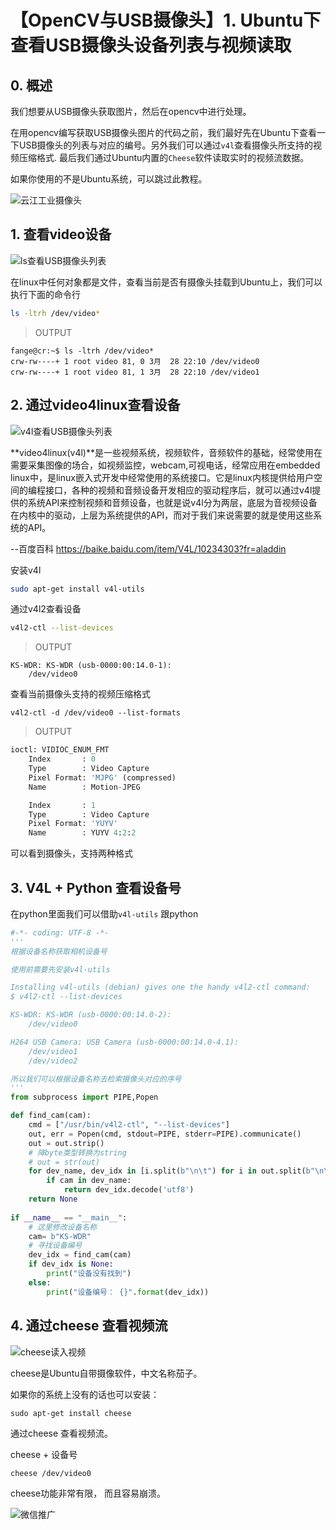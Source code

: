 # 【OpenCV与USB摄像头】1. Ubuntu下查看USB摄像头设备列表与视频读取



## 0. 概述

我们想要从USB摄像头获取图片，然后在opencv中进行处理。

在用opencv编写获取USB摄像头图片的代码之前，我们最好先在Ubuntu下查看一下USB摄像头的列表与对应的编号。另外我们可以通过`v4l`查看摄像头所支持的视频压缩格式. 最后我们通过Ubuntu内置的`Cheese`软件读取实时的视频流数据。

如果你使用的不是Ubuntu系统，可以跳过此教程。



![云江工业摄像头](./image/taobao-industry-camera.png)

## 1. 查看video设备

![ls查看USB摄像头列表](./image/ls-check-usb-device-list.gif)



在linux中任何对象都是文件，查看当前是否有摄像头挂载到Ubuntu上，我们可以执行下面的命令行

```bash
ls -ltrh /dev/video*
```

> OUTPUT
```
fange@cr:~$ ls -ltrh /dev/video*
crw-rw----+ 1 root video 81, 0 3月  28 22:10 /dev/video0
crw-rw----+ 1 root video 81, 1 3月  28 22:10 /dev/video1
```



## 2. 通过video4linux查看设备

![v4l查看USB摄像头列表](./image/use-v4l-check-camera-devices.gif)



**video4linux(v4l)**是一些视频系统，视频软件，音频软件的基础，经常使用在需要采集图像的场合，如视频监控，webcam,可视电话，经常应用在embedded linux中，是linux嵌入式开发中经常使用的系统接口。它是linux内核提供给用户空间的编程接口，各种的视频和音频设备开发相应的驱动程序后，就可以通过v4l提供的系统API来控制视频和音频设备，也就是说v4l分为两层，底层为音视频设备在内核中的驱动，上层为系统提供的API，而对于我们来说需要的就是使用这些系统的API。

--百度百科 https://baike.baidu.com/item/V4L/10234303?fr=aladdin



安装v4l
```bash
sudo apt-get install v4l-utils
```

通过v4l2查看设备
```bash
v4l2-ctl --list-devices
```


>OUTPUT
```
KS-WDR: KS-WDR (usb-0000:00:14.0-1):
	/dev/video0
```



查看当前摄像头支持的视频压缩格式

```
v4l2-ctl -d /dev/video0 --list-formats
```

> OUTPUT

```python
ioctl: VIDIOC_ENUM_FMT
	Index       : 0
	Type        : Video Capture
	Pixel Format: 'MJPG' (compressed)
	Name        : Motion-JPEG

	Index       : 1
	Type        : Video Capture
	Pixel Format: 'YUYV'
	Name        : YUYV 4:2:2

```

可以看到摄像头，支持两种格式



## 3. V4L + Python  查看设备号

在python里面我们可以借助`v4l-utils` 跟python

```python
#-*- coding: UTF-8 -*-
'''
根据设备名称获取相机设备号

使用前需要先安装v4l-utils

Installing v4l-utils (debian) gives one the handy v4l2-ctl command:
$ v4l2-ctl --list-devices

KS-WDR: KS-WDR (usb-0000:00:14.0-2):
	/dev/video0

H264 USB Camera: USB Camera (usb-0000:00:14.0-4.1):
	/dev/video1
	/dev/video2

所以我们可以根据设备名称去检索摄像头对应的序号
'''
from subprocess import PIPE,Popen

def find_cam(cam):
    cmd = ["/usr/bin/v4l2-ctl", "--list-devices"]
    out, err = Popen(cmd, stdout=PIPE, stderr=PIPE).communicate()
    out = out.strip()
    # 降byte类型转换为string
    # out = str(out)
    for dev_name, dev_idx in [i.split(b"\n\t") for i in out.split(b"\n\n")]:
        if cam in dev_name:
            return dev_idx.decode('utf8')
    return None
    
if __name__ == "__main__":
    # 这里修改设备名称
    cam= b"KS-WDR"
    # 寻找设备编号
    dev_idx = find_cam(cam)
    if dev_idx is None:
        print("设备没有找到")
    else:
        print("设备编号： {}".format(dev_idx))
```



## 4. 通过cheese 查看视频流 

![cheese读入视频](./image/cheese-read-video.gif)



cheese是Ubuntu自带摄像软件，中文名称茄子。

如果你的系统上没有的话也可以安装：

```
sudo apt-get install cheese
```



通过cheese 查看视频流。

cheese + 设备号

```
cheese /dev/video0
```

cheese功能非常有限， 而且容易崩溃。



![微信推广](./image/wechat_yunjiang_ad.png)

